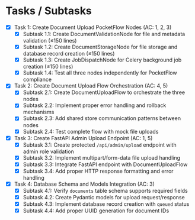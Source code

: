 # Tasks / Subtasks
- [x] Task 1: Create Document Upload PocketFlow Nodes (AC: 1, 2, 3)
  - [x] Subtask 1.1: Create DocumentValidationNode for file and metadata validation (≤150 lines)
  - [x] Subtask 1.2: Create DocumentStorageNode for file storage and database record creation (≤150 lines)
  - [x] Subtask 1.3: Create JobDispatchNode for Celery background job creation (≤150 lines)
  - [x] Subtask 1.4: Test all three nodes independently for PocketFlow compliance

- [x] Task 2: Create Document Upload Flow Orchestration (AC: 4, 5)
  - [x] Subtask 2.1: Create DocumentUploadFlow to orchestrate the three nodes
  - [x] Subtask 2.2: Implement proper error handling and rollback mechanisms
  - [x] Subtask 2.3: Add shared store communication patterns between nodes
  - [x] Subtask 2.4: Test complete flow with mock file uploads

- [x] Task 3: Create FastAPI Admin Upload Endpoint (AC: 1, 5)
  - [x] Subtask 3.1: Create protected `/api/admin/upload` endpoint with admin role validation
  - [x] Subtask 3.2: Implement multipart/form-data file upload handling
  - [x] Subtask 3.3: Integrate FastAPI endpoint with DocumentUploadFlow
  - [x] Subtask 3.4: Add proper HTTP response formatting and error handling

- [x] Task 4: Database Schema and Models Integration (AC: 3)
  - [x] Subtask 4.1: Verify `documents` table schema supports required fields
  - [x] Subtask 4.2: Create Pydantic models for upload request/response
  - [x] Subtask 4.3: Implement database record creation with `queued` status
  - [x] Subtask 4.4: Add proper UUID generation for document IDs
